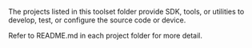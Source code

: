 The projects listed in this toolset folder provide SDK, tools, or utilities to develop, test, or configure the source code or device.  

Refer to README.md in each project folder for more detail.
